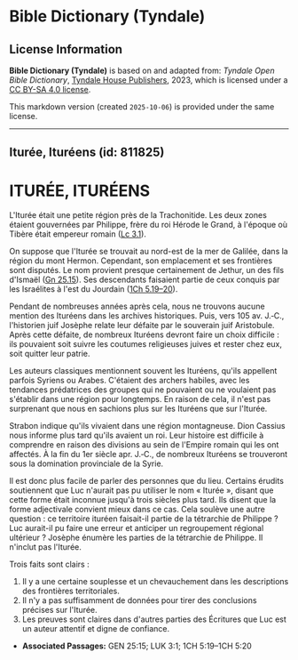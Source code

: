# Bible Dictionary (Tyndale)

## License Information

**Bible Dictionary (Tyndale)** is based on and adapted from: _Tyndale Open Bible Dictionary_, [Tyndale House Publishers](https://tyndaleopenresources.com/), 2023, which is licensed under a [CC BY-SA 4.0 license](https://creativecommons.org/licenses/by-sa/4.0/legalcode.en).

This markdown version (created `2025-10-06`) is provided under the same license.



--------------------------------

## Iturée, Ituréens (id: 811825)

ITURÉE, ITURÉENS
================

L'Iturée était une petite région près de la Trachonitide. Les deux zones étaient gouvernées par Philippe, frère du roi Hérode le Grand, à l'époque où Tibère était empereur romain ([Lc 3\.1](https://ref.ly/Luke3:1)).

On suppose que l'Iturée se trouvait au nord\-est de la mer de Galilée, dans la région du mont Hermon. Cependant, son emplacement et ses frontières sont disputés. Le nom provient presque certainement de Jethur, un des fils d'Ismaël ([Gn 25\.15](https://ref.ly/Gen25:15)). Ses descendants faisaient partie de ceux conquis par les Israélites à l'est du Jourdain ([1Ch 5\.19–20](https://ref.ly/1Chr5:19-1Chr5:20)).

Pendant de nombreuses années après cela, nous ne trouvons aucune mention des Ituréens dans les archives historiques. Puis, vers 105 av. J.‑C., l'historien juif Josèphe relate leur défaite par le souverain juif Aristobule. Après cette défaite, de nombreux Ituréens devront faire un choix difficile : ils pouvaient soit suivre les coutumes religieuses juives et rester chez eux, soit quitter leur patrie.

Les auteurs classiques mentionnent souvent les Ituréens, qu'ils appellent parfois Syriens ou Arabes. C'étaient des archers habiles, avec les tendances prédatrices des groupes qui ne pouvaient ou ne voulaient pas s'établir dans une région pour longtemps. En raison de cela, il n'est pas surprenant que nous en sachions plus sur les Ituréens que sur l'Iturée.

Strabon indique qu'ils vivaient dans une région montagneuse. Dion Cassius nous informe plus tard qu'ils avaient un roi. Leur histoire est difficile à comprendre en raison des divisions au sein de l'Empire romain qui les ont affectés. À la fin du 1er siècle apr. J.‑C., de nombreux Ituréens se trouveront sous la domination provinciale de la Syrie.

Il est donc plus facile de parler des personnes que du lieu. Certains érudits soutiennent que Luc n'aurait pas pu utiliser le nom « Iturée », disant que cette forme était inconnue jusqu'à trois siècles plus tard. Ils disent que la forme adjectivale convient mieux dans ce cas. Cela soulève une autre question : ce territoire ituréen faisait\-il partie de la tétrarchie de Philippe ? Luc aurait\-il pu faire une erreur et anticiper un regroupement régional ultérieur ? Josèphe énumère les parties de la tétrarchie de Philippe. Il n'inclut pas l'Iturée.

Trois faits sont clairs :

1. Il y a une certaine souplesse et un chevauchement dans les descriptions des frontières territoriales.
2. Il n'y a pas suffisamment de données pour tirer des conclusions précises sur l'Iturée.
3. Les preuves sont claires dans d'autres parties des Écritures que Luc est un auteur attentif et digne de confiance.

* **Associated Passages:** GEN 25:15; LUK 3:1; 1CH 5:19–1CH 5:20

